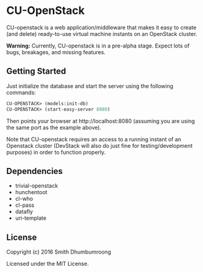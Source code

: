 # CU-OpenStack

CU-openstack is a web application/middleware that makes it easy to
create (and delete) ready-to-use virtual machine instants on an
OpenStack cluster.

**Warning:** Currently, CU-openstack is in a pre-alpha stage. Expect lots
of bugs, breakages, and missing features.

## Getting Started

Just initialize the database and start the server using the following commands:

````lisp
CU-OPENSTACK> (models:init-db)
CU-OPENSTACK> (start-easy-server 8080)
````

Then points your browser at http://localhost:8080 (assuming you are
using the same port as the example above).

Note that CU-openstack requires an access to a running instant of an
Openstack cluster (DevStack will also do just fine for
testing/development purposes) in order to function properly.

## Dependencies

* trivial-openstack
* hunchentoot
* cl-who
* cl-pass
* datafly
* uri-template

## License

Copyright (c) 2016 Smith Dhumbumroong

Licensed under the MIT License.
